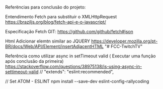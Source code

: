 Referëncias para conclusão do projeto:

Entendimento Fetch para substituir o XMLHttpRequest
https://braziljs.org/blog/fetch-api-e-o-javascript/

Especificação Fetch GIT:
https://github.com/github/fetch#json

Html Adicionar elemtn similar ao JQUERY
https://developer.mozilla.org/pt-BR/docs/Web/API/Element/insertAdjacentHTML
"# FCC-TwitchTV"


Referência como utilizar async in setTimeout valid
( Executar uma função após conclusão da primeira)
https://stackoverflow.com/questions/38975138/is-using-async-in-settimeout-valid
// "extends": "eslint:recommended",

// Set ATOM - ESLINT
npm install --save-dev eslint-config-rallycoding
